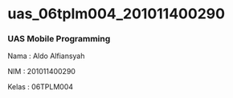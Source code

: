 # uas_06tplm004_201011400290

<h3>UAS Mobile Programming</h3>

<p>Nama  : Aldo Alfiansyah</p>
<p>NIM   : 201011400290</p>
<p>Kelas : 06TPLM004</p>

